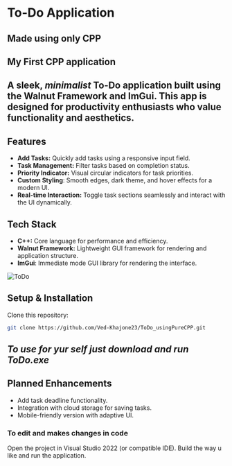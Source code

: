 # **To-Do Application**
## Made using only CPP

## My First CPP application
## A sleek, *minimalist* To-Do application built using the **Walnut Framework and ImGui**. This app is designed for productivity enthusiasts who value functionality and aesthetics.

## Features
- **Add Tasks:** Quickly add tasks using a responsive input field.
- **Task Management:** Filter tasks based on completion status.
- **Priority Indicator:** Visual circular indicators for task priorities.
- **Custom Styling**: Smooth edges, dark theme, and hover effects for a modern UI.
- **Real-time Interaction:** Toggle task sections seamlessly and interact with the UI dynamically.

## Tech Stack
- **C++:** Core language for performance and efficiency.
- **Walnut Framework:** Lightweight GUI framework for rendering and application structure.
- **ImGui**: Immediate mode GUI library for rendering the interface.

![ToDo](https://github.com/Ved-Khajone23/ToDo_usingPureCPP/blob/main/Images/ToDo_Image.png)

## Setup & Installation
Clone this repository:
```bash
git clone https://github.com/Ved-Khajone23/ToDo_usingPureCPP.git
```
## *To use for yur self just download and run ToDo.exe*

## Planned Enhancements
- Add task deadline functionality.
- Integration with cloud storage for saving tasks.
- Mobile-friendly version with adaptive UI.

### To edit and makes changes in code 
Open the project in Visual Studio 2022 (or compatible IDE).
Build the way u like and run the application.
